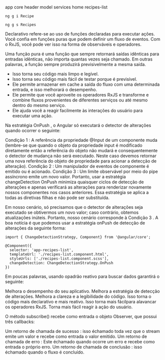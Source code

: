 <!-- estrutura -->
app
  core
    header
    model
    services
  home
  recipes-list
   

<!-- criar interface/model -->
```
ng g i Recipe
```

<!-- criar serviço -->
```
ng g s Recipes
```

Declarativo refere-se ao uso de funções declaradas para executar ações. Você confia em funções puras que podem definir um fluxo de eventos. 
Com o RxJS, você pode ver isso na forma de observáveis ​​e operadores.

Uma função pura é uma função que sempre retornará saídas idênticas para entradas idênticas, não importa quantas vezes seja chamado. Em outras palavras, a função sempre produzirá previsivelmente a mesma saída.

* Isso torna seu código mais limpo e legível.
* Isso torna seu código mais fácil de testar porque é previsível.
* Ele permite armazenar em cache a saída do fluxo com uma determinada entrada, e isso melhorará o desempenho.
* Ele permite que você aproveite os operadores RxJS e transforme e combine fluxos provenientes de diferentes serviços ou até mesmo dentro do mesmo serviço.
* Ele ajuda você a reagir facilmente às interações do usuário para executar uma ação.

Na estratégia OnPush , o Angular só executará o detector de alterações quando ocorrer o seguinte:

Condição 1 : A referência da propriedade @Input de um componente muda (lembre-se que quando o objeto da propriedade input é modificado diretamente então a referência do objeto não mudará e consequentemente o detector de mudança não será executado. Neste caso devemos retornar uma nova referência do objeto de propriedade para acionar a detecção de alteração).
Condição 2 : Um manipulador de eventos de componente é emitido ou é acionado.
Condição 3 : Um limite observável por meio do pipe assíncrono emite um novo valor.
Portanto, usar a estratégia changeDetection OnPush minimiza quaisquer ciclos de detecção de alterações e apenas verificará as alterações para renderizar novamente nossos componentes nos casos anteriores. Essa estratégia se aplica a todas as diretivas filhas e não pode ser substituída.

Em nosso cenário, só precisamos que o detector de alterações seja executado se obtivermos um novo valor; caso contrário, obtemos atualizações inúteis. Portanto, nosso cenário corresponde à Condição 3 . A boa notícia é que podemos usar a estratégia onPush de detecção de alterações da seguinte forma:

```
import { ChangeDetectionStrategy, Component} from '@angular/core';

@Component({
  selector: 'app-recipes-list',
  templateUrl: './recipes-list.component.html',
  styleUrls: ['./recipes-list.component.scss'],
  changeDetection: ChangeDetectionStrategy.OnPush
})
```

Em poucas palavras, usando opadrão reativo para buscar dados garantirá o seguinte:

Melhora o desempenho do seu aplicativo.
Melhora a estratégia de detecção de alterações.
Melhora a clareza e a legibilidade do código.
Isso torna o código mais declarativo e mais reativo.
Isso torna mais fácilpara alavancar os operadores RxJS.
Torna mais fácil reagir à ação do usuário.

O método subscribe() recebe como entrada o objeto Observer, que possui três callbacks:

Um retorno de chamada de sucesso : isso échamado toda vez que o stream emite um valor e recebe como entrada o valor emitido.
Um retorno de chamada de erro : Este échamado quando ocorre um erro e recebe como entrada o próprio erro.
Um retorno de chamada de conclusão : isso échamado quando o fluxo é concluído.
